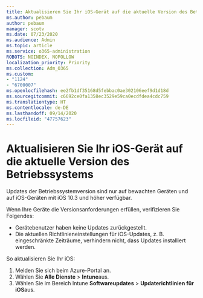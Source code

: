 ```yaml
---
title: Aktualisieren Sie Ihr iOS-Gerät auf die aktuelle Version des Betriebssystems
ms.author: pebaum
author: pebaum
manager: scotv
ms.date: 07/23/2020
ms.audience: Admin
ms.topic: article
ms.service: o365-administration
ROBOTS: NOINDEX, NOFOLLOW
localization_priority: Priority
ms.collection: Adm_O365
ms.custom:
- "1124"
- "6700007"
ms.openlocfilehash: ee2fb1df35168d5febbac0ae302106eef9d1d18d
ms.sourcegitcommit: c6692ce0fa1358ec3529e59ca0ecdfdea4cdc759
ms.translationtype: HT
ms.contentlocale: de-DE
ms.lasthandoff: 09/14/2020
ms.locfileid: "47757623"
---
```

# <a name="update-ios-device-to-latest-os-version"></a>Aktualisieren Sie Ihr iOS-Gerät auf die aktuelle Version des Betriebssystems

Updates der Betriebssystemversion sind nur auf bewachten Geräten und auf iOS-Geräten mit iOS 10.3 und höher verfügbar.

Wenn Ihre Geräte die Versionsanforderungen erfüllen, verifizieren Sie Folgendes:  
- Gerätebenutzer haben keine Updates zurückgestellt.  
- Die aktuellen Richtlinieneinstellungen für iOS-Updates, z. B. eingeschränkte Zeiträume, verhindern nicht, dass Updates installiert werden.

So aktualisieren Sie Ihr iOS:

1. Melden Sie sich beim Azure-Portal an.
2. Wählen Sie **Alle Dienste** > **Intune**aus.
3. Wählen Sie im Bereich Intune **Softwareupdates** > **Updaterichtlinien für iOS**aus.